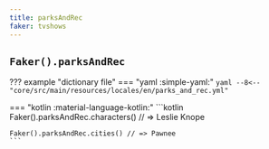 ```yaml
---
title: parksAndRec
faker: tvshows
---
```


## `Faker().parksAndRec`

??? example "dictionary file"
    === "yaml :simple-yaml:"
        ```yaml
        --8<-- "core/src/main/resources/locales/en/parks_and_rec.yml"
        ```

=== "kotlin :material-language-kotlin:"
    ```kotlin
    Faker().parksAndRec.characters() // => Leslie Knope

    Faker().parksAndRec.cities() // => Pawnee
    ```
